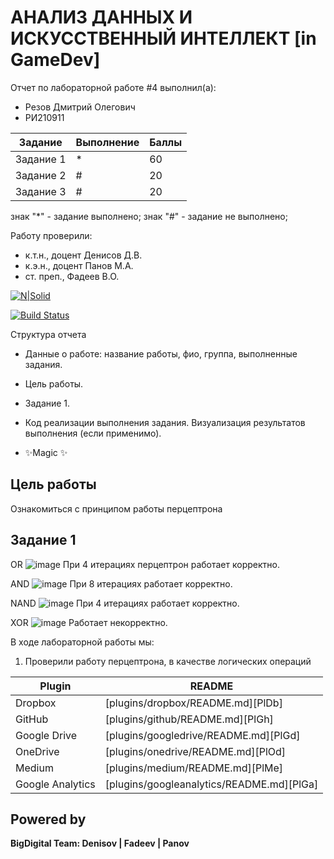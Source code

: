 # АНАЛИЗ ДАННЫХ И ИСКУССТВЕННЫЙ ИНТЕЛЛЕКТ [in GameDev]
Отчет по лабораторной работе #4 выполнил(а):
- Резов Дмитрий Олегович
- РИ210911

| Задание | Выполнение | Баллы |
| ------ | ------ | ------ |
| Задание 1 | * | 60 |
| Задание 2 | # | 20 |
| Задание 3 | # | 20 |

знак "*" - задание выполнено; знак "#" - задание не выполнено;

Работу проверили:
- к.т.н., доцент Денисов Д.В.
- к.э.н., доцент Панов М.А.
- ст. преп., Фадеев В.О.

[![N|Solid](https://cldup.com/dTxpPi9lDf.thumb.png)](https://nodesource.com/products/nsolid)

[![Build Status](https://travis-ci.org/joemccann/dillinger.svg?branch=master)](https://travis-ci.org/joemccann/dillinger)

Структура отчета

- Данные о работе: название работы, фио, группа, выполненные задания.
- Цель работы.
- Задание 1.
- Код реализации выполнения задания. Визуализация результатов выполнения (если применимо).

- ✨Magic ✨

## Цель работы
Ознакомиться с принципом работы перцептрона

## Задание 1
OR
![image](https://user-images.githubusercontent.com/112959757/208007341-91b00dd0-3fa2-41d2-b8cf-916f337c1f75.png)
При 4 итерациях перцептрон работает корректно.

AND
![image](https://user-images.githubusercontent.com/112959757/208008167-e21db201-7c61-4cf9-9d07-adb19efad099.png)
При 8 итерациях работает корректно.

NAND
![image](https://user-images.githubusercontent.com/112959757/208008710-19040fca-5b15-4615-8dd8-fd8697327354.png)
При 4 итерациях работает корректно.

XOR
![image](https://user-images.githubusercontent.com/112959757/208009130-630e937b-5fd2-4650-a025-36fd03268c33.png)
Работает некорректно.

В ходе лабораторной работы мы: 
1) Проверили работу перцептрона, в качестве логических операций

| Plugin | README |
| ------ | ------ |
| Dropbox | [plugins/dropbox/README.md][PlDb] |
| GitHub | [plugins/github/README.md][PlGh] |
| Google Drive | [plugins/googledrive/README.md][PlGd] |
| OneDrive | [plugins/onedrive/README.md][PlOd] |
| Medium | [plugins/medium/README.md][PlMe] |
| Google Analytics | [plugins/googleanalytics/README.md][PlGa] |

## Powered by

**BigDigital Team: Denisov | Fadeev | Panov**
